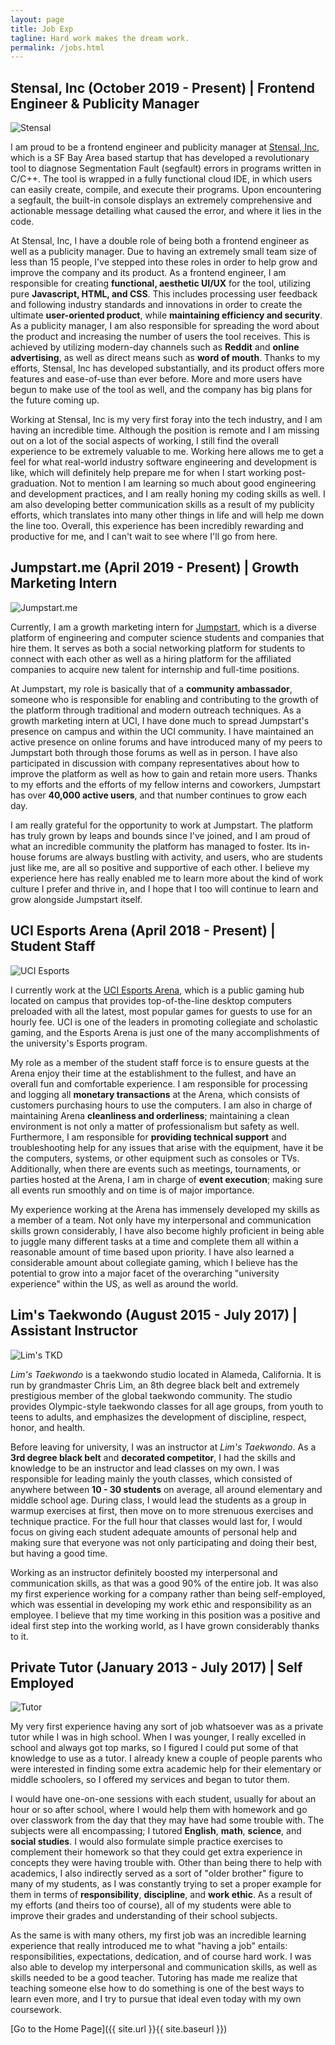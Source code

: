 ```yaml
---
layout: page
title: Job Exp
tagline: Hard work makes the dream work.
permalink: /jobs.html
---
```


## Stensal, Inc (October 2019 - Present) | Frontend Engineer & Publicity Manager
![Stensal](assets/pictures/Stensal.png)

I am proud to be a frontend engineer and publicity manager at [Stensal, Inc](https://stensal.com), which is a SF Bay Area based startup that has developed a revolutionary tool to diagnose Segmentation Fault (segfault) errors in programs written in C/C++. The tool is wrapped in a fully functional cloud IDE, in which users can easily create, compile, and execute their programs. Upon encountering a segfault, the built-in console displays an extremely comprehensive and actionable message detailing what caused the error, and where it lies in the code.

At Stensal, Inc, I have a double role of being both a frontend engineer as well as a publicity manager. Due to having an extremely small team size of less than 15 people, I've stepped into these roles in order to help grow and improve the company and its product. As a frontend engineer, I am responsible for creating **functional, aesthetic UI/UX** for the tool, utilizing pure **Javascript, HTML, and CSS**. This includes processing user feedback and following industry standards and innovations in order to create the ultimate **user-oriented product**, while **maintaining efficiency and security**. As a publicity manager, I am also responsible for spreading the word about the product and increasing the number of users the tool receives. This is achieved by utilizing modern-day channels such as **Reddit** and **online advertising**, as well as direct means such as **word of mouth**. Thanks to my efforts, Stensal, Inc has developed substantially, and its product offers more features and ease-of-use than ever before. More and more users have begun to make use of the tool as well, and the company has big plans for the future coming up.

Working at Stensal, Inc is my very first foray into the tech industry, and I am having an incredible time. Although the position is remote and I am missing out on a lot of the social aspects of working, I still find the overall experience to be extremely valuable to me. Working here allows me to get a feel for what real-world industry software engineering and development is like, which will definitely help prepare me for when I start working post-graduation. Not to mention I am learning so much about good engineering and development practices, and I am really honing my coding skills as well. I am also developing better communication skills as a result of my publicity efforts, which translates into many other things in life and will help me down the line too. Overall, this experience has been incredibly rewarding and productive for me, and I can't wait to see where I'll go from here.


## Jumpstart.me (April 2019 - Present) | Growth Marketing Intern
![Jumpstart.me](assets/pictures/Jumpstart_banner.png)

Currently, I am a growth marketing intern for [Jumpstart](https://jumpstart.me), which is a diverse platform of engineering and computer science students and companies that hire them. It serves as both a social networking platform for students to connect with each other as well as a hiring platform for the affiliated companies to acquire new talent for internship and full-time positions.

At Jumpstart, my role is basically that of a **community ambassador**, someone who is responsible for enabling and contributing to the growth of the platform through traditional and modern outreach techniques. As a growth marketing intern at UCI, I have done much to spread Jumpstart's presence on campus and within the UCI community. I have maintained an active presence on online forums and have introduced many of my peers to Jumpstart both through those forums as well as in person. I have also participated in discussion with company representatives about how to improve the platform as well as how to gain and retain more users. Thanks to my efforts and the efforts of my fellow interns and coworkers, Jumpstart has over **40,000 active users**, and that number continues to grow each day.

I am really grateful for the opportunity to work at Jumpstart. The platform has truly grown by leaps and bounds since I've joined, and I am proud of what an incredible community the platform has managed to foster. Its in-house forums are always bustling with activity, and users, who are students just like me, are all so positive and supportive of each other. I believe my experience here has really enabled me to learn more about the kind of work culture I prefer and thrive in, and I hope that I too will continue to learn and grow alongside Jumpstart itself.


## UCI Esports Arena (April 2018 - Present) | Student Staff
![UCI Esports](assets/pictures/UCI_Esports.jpg)

I currently work at the [UCI Esports Arena](https://esports.uci.edu/arena/), which is a public gaming hub located on campus that provides top-of-the-line desktop computers preloaded with all the latest, most popular games for guests to use for an hourly fee. UCI is one of the leaders in promoting collegiate and scholastic gaming, and the Esports Arena is just one of the many accomplishments of the university's Esports program.

My role as a member of the student staff force is to ensure guests at the Arena enjoy their time at the establishment to the fullest, and have an overall fun and comfortable experience. I am responsible for processing and logging all **monetary transactions** at the Arena, which consists of customers purchasing hours to use the computers. I am also in charge of maintaining Arena **cleanliness and orderliness**; maintaining a clean environment is not only a matter of professionalism but safety as well. Furthermore, I am responsible for **providing technical support** and troubleshooting help for any issues that arise with the equipment, have it be the computers, systems, or other equipment such as consoles or TVs. Additionally, when there are events such as meetings, tournaments, or parties hosted at the Arena, I am in charge of **event execution**; making sure all events run smoothly and on time is of major importance.

My experience working at the Arena has immensely developed my skills as a member of a team. Not only have my interpersonal and communication skills grown considerably, I have also become highly proficient in being able to juggle many different tasks at a time and complete them all within a reasonable amount of time based upon priority. I have also learned a considerable amount about collegiate gaming, which I believe has the potential to grow into a major facet of the overarching "university experience" within the US, as well as around the world.


## Lim's Taekwondo (August 2015 - July 2017) | Assistant Instructor
![Lim's TKD](assets/pictures/Lim's_TKD.png)

*Lim's Taekwondo* is a taekwondo studio located in Alameda, California. It is run by grandmaster Chris Lim, an 8th degree black belt and extremely prestigious member of the global taekwondo community. The studio provides Olympic-style taekwondo classes for all age groups, from youth to teens to adults, and emphasizes the development of discipline, respect, honor, and health.

Before leaving for university, I was an instructor at *Lim's Taekwondo*. As a **3rd degree black belt** and **decorated competitor**, I had the skills and knowledge to be an instructor and lead classes on my own. I was responsible for leading mainly the youth classes, which consisted of anywhere between **10 - 30 students** on average, all around elementary and middle school age. During class, I would lead the students as a group in warmup exercises at first, then move on to more strenuous exercises and technique practice. For the full hour that classes would last for, I would focus on giving each student adequate amounts of personal help and making sure that everyone was not only participating and doing their best, but having a good time.

Working as an instructor definitely boosted my interpersonal and communication skills, as that was a good 90% of the entire job. It was also my first experience working for a company rather than being self-employed, which was essential in developing my work ethic and responsibility as an employee. I believe that my time working in this position was a positive and ideal first step into the working world, as I have grown considerably thanks to it.


## Private Tutor (January 2013 - July 2017) | Self Employed
![Tutor](assets/pictures/Good-Grades.jpg)

My very first experience having any sort of job whatsoever was as a private tutor while I was in high school. When I was younger, I really excelled in school and always got top marks, so I figured I could put some of that knowledge to use as a tutor. I already knew a couple of people parents who were interested in finding some extra academic help for their elementary or middle schoolers, so I offered my services and began to tutor them.

I would have one-on-one sessions with each student, usually for about an hour or so after school, where I would help them with homework and go over classwork from the day that they may have had some trouble with. The subjects were all encompassing; I tutored **English**, **math**, **science**, and **social studies**. I would also formulate simple practice exercises to complement their homework so that they could get extra experience in concepts they were having trouble with. Other than being there to help with academics, I also indirectly served as a sort of "older brother" figure to many of my students, as I was constantly trying to set a proper example for them in terms of **responsibility**, **discipline**, and **work ethic**. As a result of my efforts (and theirs too of course), all of my students were able to improve their grades and understanding of their school subjects.

As the same is with many others, my first job was an incredible learning experience that really introduced me to what "having a job" entails: responsibilities, expectations, dedication, and of course hard work. I was also able to develop my interpersonal and communication skills, as well as skills needed to be a good teacher. Tutoring has made me realize that teaching someone else how to do something is one of the best ways to learn even more, and I try to pursue that ideal even today with my own coursework.


[Go to the Home Page]({{ site.url }}{{ site.baseurl }})
